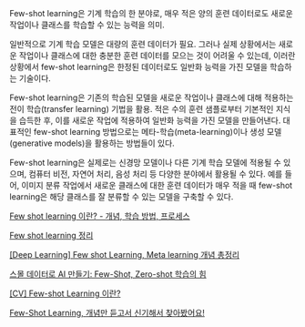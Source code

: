 Few-shot learning은 기계 학습의 한 분야로, 매우 적은 양의 훈련 데이터로도 새로운 작업이나 클래스를 학습할 수 있는 능력을 의미. 

일반적으로 기계 학습 모델은 대량의 훈련 데이터가 필요. 그러나 실제 상황에서는 새로운 작업이나 클래스에 대한 충분한 훈련 데이터를 모으는 것이 어려울 수 있는데, 이러란 상황에서 few-shot learning은 한정된 데이터로도 일반화 능력을 가진 모델을 학습하는 기술이다.

Few-shot learning은 기존의 학습된 모델을 새로운 작업이나 클래스에 대해 적용하는 전이 학습(transfer learning) 기법을 활용. 적은 수의 훈련 샘플로부터 기본적인 지식을 습득한 후, 이를 새로운 작업에 적용하여 일반화 능력을 가진 모델을 만들어낸다. 대표적인 few-shot learning 방법으로는 메타-학습(meta-learning)이나 생성 모델(generative models)을 활용하는 방법들이 있다.

Few-shot learning은 실제로는 신경망 모델이나 다른 기계 학습 모델에 적용될 수 있으며, 컴퓨터 비전, 자연어 처리, 음성 처리 등 다양한 분야에서 활용될 수 있다. 예를 들어, 이미지 분류 작업에서 새로운 클래스에 대한 훈련 데이터가 매우 적을 때 few-shot learning은 해당 클래스를 잘 분류할 수 있는 모델을 구축할 수 있다.

[Few shot learning 이란? - 개념, 학습 방법, 프로세스](https://www.thedatahunt.com/trend-insight/guide-for-few-shot-learning)

[Few shot learning 정리](https://zzaebok.github.io/machine_learning/FSL/)

[[Deep Learning]  Few shot Learning, Meta learning 개념 총정리](https://huidea.tistory.com/252)

[스몰 데이터로 AI 만들기: Few-Shot, Zero-shot 학습의 힘](https://techscene.tistory.com/entry/AI-FewShot-Zeroshot)

[[CV] Few-shot Learning 이란?](https://velog.io/@bansohi/DL-Few-shot-Learning-이란)

[Few-Shot Learning, 개념만 듣고서 신기해서 찾아봤어요!](https://dacon.io/forum/405801)

